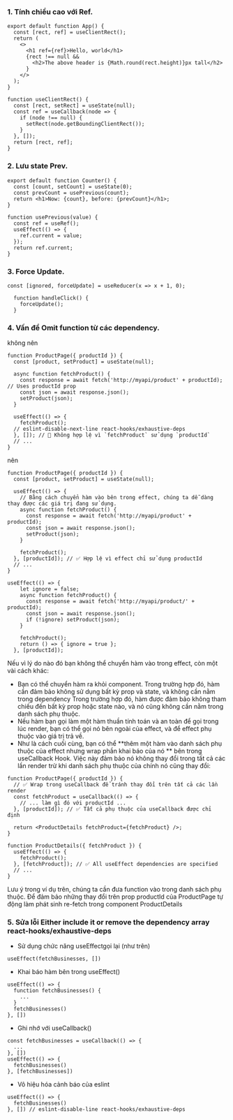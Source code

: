 ### 1. Tính chiều cao với Ref.

```
export default function App() {
  const [rect, ref] = useClientRect();
  return (
    <>
      <h1 ref={ref}>Hello, world</h1>
      {rect !== null &&
        <h2>The above header is {Math.round(rect.height)}px tall</h2>
      }
    </>
  );
}

function useClientRect() {
  const [rect, setRect] = useState(null);
  const ref = useCallback(node => {
    if (node !== null) {
      setRect(node.getBoundingClientRect());
    }
  }, []);
  return [rect, ref];
}
```

### 2. Lưu state Prev.

```
export default function Counter() {
  const [count, setCount] = useState(0);
  const prevCount = usePrevious(count);
  return <h1>Now: {count}, before: {prevCount}</h1>;
}

function usePrevious(value) {
  const ref = useRef();
  useEffect(() => {
    ref.current = value;
  });
  return ref.current;
}
```

### 3. Force Update.

```
const [ignored, forceUpdate] = useReducer(x => x + 1, 0);

  function handleClick() {
    forceUpdate();
  }
```
### 4. Vấn đề Omit function từ các dependency.  
không nên  
```
function ProductPage({ productId }) {
  const [product, setProduct] = useState(null);

  async function fetchProduct() {
    const response = await fetch('http://myapi/product' + productId); // Uses productId prop
    const json = await response.json();
    setProduct(json);
  }

  useEffect(() => {
    fetchProduct();
  // eslint-disable-next-line react-hooks/exhaustive-deps
  }, []); // 🔴 Không hợp lệ vì `fetchProduct` sử dụng `productId`
  // ...
}
```
nên  
```
function ProductPage({ productId }) {
  const [product, setProduct] = useState(null);

  useEffect(() => {
    // Bằng cách chuyển hàm vào bên trong effect, chúng ta dễ dàng thay được các giá trị đang sử dụng.
    async function fetchProduct() {
      const response = await fetch('http://myapi/product' + productId);
      const json = await response.json();
      setProduct(json);
    }

    fetchProduct();
  }, [productId]); // ✅ Hợp lệ vì effect chỉ sử dụng productId
  // ...
}
```
```
useEffect(() => {
    let ignore = false;
    async function fetchProduct() {
      const response = await fetch('http://myapi/product/' + productId);
      const json = await response.json();
      if (!ignore) setProduct(json);
    }

    fetchProduct();
    return () => { ignore = true };
  }, [productId]);
```
Nếu vì lý do nào đó bạn không thể chuyển hàm vào trong effect, còn một vài cách khác:

- Bạn có thể chuyển hàm ra khỏi component. Trong trường hợp đó, hàm cần đảm bảo không sử dụng bất kỳ prop và state, và không cần nằm trong dependency Trong trường hợp đó, hàm được đảm bảo không tham chiếu đến bất kỳ prop hoặc state nào, và nó cũng không cần nằm trong danh sách phụ thuộc.
- Nếu hàm bạn gọi làm một hàm thuần tính toán và an toàn để gọi trong lúc render, bạn có thể gọi nó bên ngoài của effect, và để effect phụ thuộc vào giá trị trả về.
- Như là cách cuối cùng, bạn có thể **thêm một hàm vào danh sách phụ thuộc của effect nhưng wrap phần khai báo của nó ** bên trong useCallback Hook. Việc này đảm bảo nó không thay đổi trong tất cả các lần render trừ khi danh sách phụ thuộc của chính nó cũng thay đổi:
```
function ProductPage({ productId }) {
  // ✅ Wrap trong useCallback để tránh thay đổi trên tất cả các lần render
  const fetchProduct = useCallback(() => {
    // ... làm gì đó với productId ...
  }, [productId]); // ✅ Tất cả phụ thuộc của useCallback được chỉ định

  return <ProductDetails fetchProduct={fetchProduct} />;
}

function ProductDetails({ fetchProduct }) {
  useEffect(() => {
    fetchProduct();
  }, [fetchProduct]); // ✅ All useEffect dependencies are specified
  // ...
}
```
Lưu ý trong ví dụ trên, chúng ta cần đưa function vào trong danh sách phụ thuộc. Để đảm bảo những thay đổi trên prop productId của ProductPage tự động làm phát sinh re-fetch trong component ProductDetails  

### 5. Sửa lỗi Either include it or remove the dependency array  react-hooks/exhaustive-deps  

- Sử dụng chức năng useEffectgọi lại (như trên)
```
useEffect(fetchBusinesses, [])
```
- Khai báo hàm bên trong useEffect()
```
useEffect(() => {
  function fetchBusinesses() {
    ...
  }
  fetchBusinesses()
}, [])
```
- Ghi nhớ với useCallback()
```
const fetchBusinesses = useCallback(() => {
  ...
}, [])
useEffect(() => {
  fetchBusinesses()
}, [fetchBusinesses])
```
- Vô hiệu hóa cảnh báo của eslint
```
useEffect(() => {
  fetchBusinesses()
}, []) // eslint-disable-line react-hooks/exhaustive-deps
```

